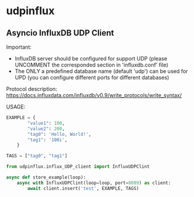 # udpinflux


## Asyncio InfluxDB UDP Client

Important:
 - InfluxDB server should be configured for support UDP
   (please UNCOMMENT the corresponded section in 'influxdb.conf' file)
 - The ONLY a predefined database name (default 'udp') can be used for UPD
   (you can configure different ports for different databases)


Protocol description: https://docs.influxdata.com/influxdb/v0.9/write_protocols/write_syntax/

USAGE:
```python
EXAMPLE = {
        "value1": 100,
        "value2": 200,
        "tag0": 'Hello, World!',
        "tag1": '100i',
    }

TAGS = ["tag0", "tag1"]

from udpinflux.influx_UDP_client import InfluxUDPClint

async def store_example(loop):
    async with InfluxUDPClint(loop=loop, port=8089) as client:
        await client.insert('test', EXAMPLE, TAGS)
```
        
